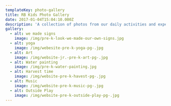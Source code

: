 ```yaml
---
templateKey: photo-gallery
title: RB Kids Photo Gallery
date: 2017-01-04T15:04:10.000Z
description: 'A collection of photos from our daily activities and experiences. '
gallery:
  - alt: we made signs
    image: /img/pre-k-look-we-made-our-own-signs.jpg
  - alt: yoga
    image: /img/webesite-pre-k-yoga-pg-.jpg
  - alt: Art
    image: /img/website-jr.-pre-k-art-pg-.jpg
  - alt: Water painting
    image: /img/pre-k-water-painting.jpg
  - alt: Harvest time
    image: /img/website-pre-k-havest-pg-.jpg
  - alt: Music
    image: /img/website-pre-k-music-pg-.jpg
  - alt: Outside Play
    image: /img/website-pre-k-outside-play-pg-.jpg
---
```


